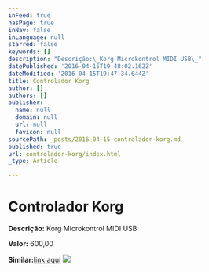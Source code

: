 ```yaml
---
inFeed: true
hasPage: true
inNav: false
inLanguage: null
starred: false
keywords: []
description: "Descrição:\_Korg Microkontrol MIDI USB\_"
datePublished: '2016-04-15T19:48:02.162Z'
dateModified: '2016-04-15T19:47:34.644Z'
title: Controlador Korg
author: []
authors: []
publisher:
  name: null
  domain: null
  url: null
  favicon: null
sourcePath: _posts/2016-04-15-controlador-korg.md
published: true
url: controlador-korg/index.html
_type: Article

---
```

# Controlador Korg

**Descrição:** Korg Microkontrol MIDI USB 

**Valor:** 600,00 

**Similar:**[link aqui][0]
![](https://the-grid-user-content.s3-us-west-2.amazonaws.com/8083ee1b-00a1-4c68-905a-041b06ed50fd.jpg)

[0]: http://www.juno.co.uk/products/korg-microkontrol-midi-keyboard-controller/368294-01/